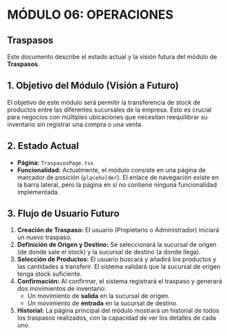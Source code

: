 # MÓDULO 06: OPERACIONES
## Traspasos

Este documento describe el estado actual y la visión futura del módulo de **Traspasos**.

## 1. Objetivo del Módulo (Visión a Futuro)

El objetivo de este módulo será permitir la transferencia de stock de productos entre las diferentes sucursales de la empresa. Esto es crucial para negocios con múltiples ubicaciones que necesitan reequilibrar su inventario sin registrar una compra o una venta.

## 2. Estado Actual

-   **Página:** `TraspasosPage.tsx`
-   **Funcionalidad:** Actualmente, el módulo consiste en una página de marcador de posición (`placeholder`). El enlace de navegación existe en la barra lateral, pero la página en sí no contiene ninguna funcionalidad implementada.

## 3. Flujo de Usuario Futuro

1.  **Creación de Traspaso:** El usuario (Propietario o Administrador) iniciará un nuevo traspaso.
2.  **Definición de Origen y Destino:** Se seleccionará la sucursal de origen (de donde sale el stock) y la sucursal de destino (a donde llega).
3.  **Selección de Productos:** El usuario buscará y añadirá los productos y las cantidades a transferir. El sistema validará que la sucursal de origen tenga stock suficiente.
4.  **Confirmación:** Al confirmar, el sistema registrará el traspaso y generará dos movimientos de inventario:
    -   Un movimiento de **salida** en la sucursal de origen.
    -   Un movimiento de **entrada** en la sucursal de destino.
5.  **Historial:** La página principal del módulo mostrará un historial de todos los traspasos realizados, con la capacidad de ver los detalles de cada uno.
